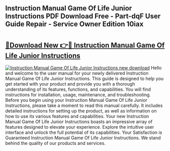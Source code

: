 ## Instruction Manual Game Of Life Junior Instructions PDF Download Free - Part-dqF User Guide Repair - Service Owner Edition 10iax

# <h2><a href="http://bc28973.oget.top/?id=Instruction+Manual+Game+Of+Life+Junior+Instructions">🔗Download New 👉🔴 Instruction Manual Game Of Life Junior Instructions</a></h2>

[![Instruction Manual Game Of Life Junior Instructions new download](https://i.imgur.com/5g1atiW.png)](http://bc28973.oget.top/?id=Instruction+Manual+Game+Of+Life+Junior+Instructions)
Hello and welcome to the user manual for your newly delivered Instruction Manual Game Of Life Junior Instructions. This guide is designed to help you get started with your product and provide you with a thorough understanding of its features, functions, and capabilities. You will find instructions for installation, usage, maintenance, and troubleshooting. Before you begin using your Instruction Manual Game Of Life Junior Instructions, please take a moment to read this manual carefully. It includes detailed instructions for setting up the product, as well as information on how to use its various features and capabilities. Your new Instruction Manual Game Of Life Junior Instructions boasts an impressive array of features designed to elevate your experience. Explore the intuitive user interface and unlock the full potential of its capabilities. Your Satisfaction is Guaranteed Instruction Manual Game Of Life Junior Instructions. We stand behind the quality of our products and services.
